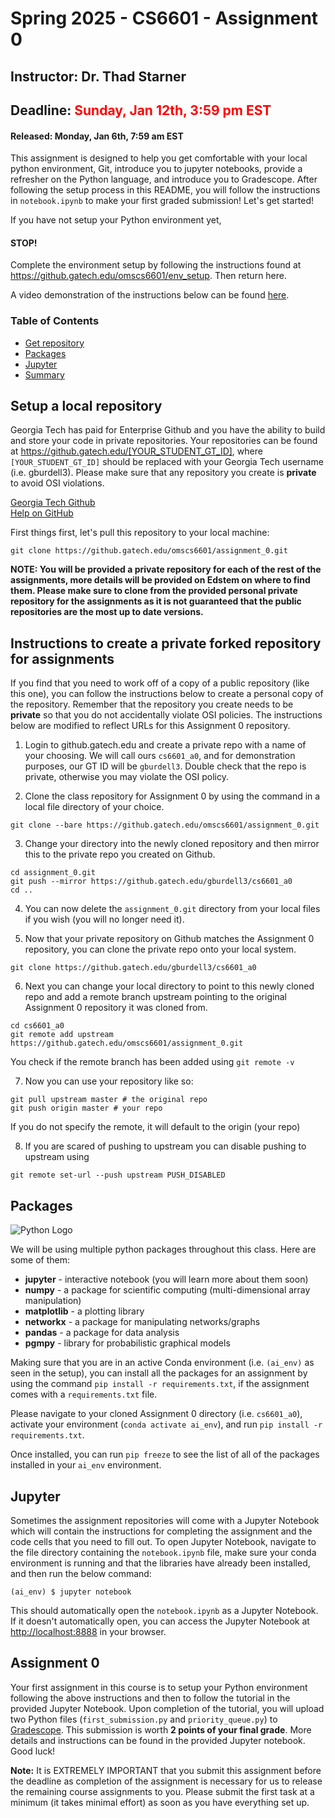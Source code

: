 # Spring 2025 - CS6601 - Assignment 0

## Instructor: Dr. Thad Starner

## Deadline: <font color = 'red'>Sunday, Jan 12th, 3:59 pm EST</font>

#### Released: Monday, Jan 6th, 7:59 am EST

This assignment is designed to help you get comfortable with your local python environment, Git, introduce you to jupyter notebooks, provide a refresher on the Python language, and introduce you to Gradescope. After following the setup process in this README, you will follow the instructions in `notebook.ipynb` to make your first graded submission! Let's get started!

If you have not setup your Python environment yet,

#### STOP!

Complete the environment setup by following the instructions found at https://github.gatech.edu/omscs6601/env_setup. Then return here.

A video demonstration of the instructions below can be found [here](https://youtu.be/53tSkbbwy0k).

### Table of Contents
- [Get repository](#repo)
- [Packages](#pkg)
- [Jupyter](#jupyter)
- [Summary](#summary)

<a name="repo"/></a>

## Setup a local repository

Georgia Tech has paid for Enterprise Github and you have the ability to build and store your code in private repositories. Your repositories can be found at https://github.gatech.edu/[YOUR_STUDENT_GT_ID], where `[YOUR_STUDENT_GT_ID]` should be replaced with your Georgia Tech username (i.e. gburdell3). Please make sure that any repository you create is **private** to avoid OSI violations.

[Georgia Tech Github](https://github.gatech.edu/)</br>
[Help on GitHub](https://docs.github.com/en/get-started/quickstart)</br>

First things first, let's pull this repository to your local machine:

```
git clone https://github.gatech.edu/omscs6601/assignment_0.git
```

**NOTE: You will be provided a private repository for each of the rest of the assignments, more details will be provided on Edstem on where to find them. Please make sure to clone from the provided personal private repository for the assignments as it is not guaranteed that the public repositories are the most up to date versions.**

<a name="fork-instructions"/></a>

## Instructions to create a private forked repository for assignments

If you find that you need to work off of a copy of a public repository (like this one), you can follow the instructions below to create a personal copy of the repository. Remember that the repository you create needs to be **private** so that you do not accidentally violate OSI policies. The instructions below are modified to reflect URLs for this Assignment 0 repository.

1. Login to github.gatech.edu and create a private repo with a name of your choosing. We will call ours `cs6601_a0`, and for demonstration purposes, our GT ID will be `gburdell3`. Double check that the repo is private, otherwise you may violate the OSI policy.

2. Clone the class repository for Assignment 0 by using the command in a local file directory of your choice.

```
git clone --bare https://github.gatech.edu/omscs6601/assignment_0.git
```

3. Change your directory into the newly cloned repository and then mirror this to the private repo you created on Github.

```
cd assignment_0.git
git push --mirror https://github.gatech.edu/gburdell3/cs6601_a0
cd ..
```

4. You can now delete the `assignment_0.git` directory from your local files if you wish (you will no longer need it).

5. Now that your private repository on Github matches the Assignment 0 repository, you can clone the private repo onto your local system.

```
git clone https://github.gatech.edu/gburdell3/cs6601_a0
```

6. Next you can change your local directory to point to this newly cloned repo and add a remote branch upstream pointing to the original Assignment 0 repository it was cloned from.

```
cd cs6601_a0
git remote add upstream https://github.gatech.edu/omscs6601/assignment_0.git
```

You check if the remote branch has been added using ``git remote -v``

7. Now you can use your repository like so:

```
git pull upstream master # the original repo 
git push origin master # your repo 
```

If you do not specify the remote, it will default to the origin (your repo)

8. If you are scared of pushing to upstream you can disable pushing to upstream using

```
git remote set-url --push upstream PUSH_DISABLED
```

<!-- > **Note:** If you are on Windows, students in the past have commonly reported an error during package installation that resembles the error in this [Github post](https://github.com/pytorch/pytorch/issues/34798). To fix this issue, head over to the [PyTorch site](https://pytorch.org) and follow the instructions to install torch manually in `ai_env`. If this does not work, you may also instead try running `conda install -c ankurankan pgmpy=0.1.10`. After trying one of the previous suggestions and getting a successful install, try `pip install -r requirements.txt` again. -->


<a name="pkg"/></a>

## Packages

![Python Logo](https://www.python.org/static/community_logos/python-logo-master-v3-TM.png)

We will be using multiple python packages throughout this class. Here are some of them:

* **jupyter** - interactive notebook (you will learn more about them soon)
* **numpy** - a package for scientific computing (multi-dimensional array manipulation)
* **matplotlib** - a plotting library
* **networkx** - a package for manipulating networks/graphs
* **pandas** - a package for data analysis
* **pgmpy** - library for probabilistic graphical models 

<!-- You can see the complete list of packages and required versions in [./requirements.txt](./requirements.txt). -->

Making sure that you are in an active Conda environment (i.e. `(ai_env)` as seen in the setup), you can install all the packages for an assignment by using the command ``pip install -r requirements.txt``, if the assignment comes with a `requirements.txt` file.

Please navigate to your cloned Assignment 0 directory (i.e. `cs6601_a0`), activate your environment (`conda activate ai_env`), and run `pip install -r requirements.txt`.

Once installed, you can run `pip freeze` to see the list of all of the packages installed in your `ai_env` environment.

<!-- > **Note:** If you are on Windows, students in the past have commonly reported an error during package installation that resembles the error in this [Github post](https://github.com/pytorch/pytorch/issues/34798). To fix this issue, head over to the [PyTorch site](https://pytorch.org) and follow the instructions to install torch manually in `ai_env`. If this does not work, you may also instead try running `conda install -c ankurankan pgmpy=0.1.10`. After trying one of the previous suggestions and getting a successful install, try `pip install -r requirements.txt` again. -->

<a name="jupyter"/></a>

## Jupyter

Sometimes the assignment repositories will come with a Jupyter Notebook which will contain the instructions for completing the assignment and the code cells that you need to fill out. To open Jupyter Notebook, navigate to the file directory containing the `notebook.ipynb` file, make sure your conda environment is running and that the libraries have already been installed, and then run the below command:

    (ai_env) $ jupyter notebook

This should automatically open the `notebook.ipynb` as a Jupyter Notebook. If it doesn't automatically open, you can access the Jupyter Notebook at [http://localhost:8888](http://localhost:8888/) in your browser.

<a name="summary"/></a>

## Assignment 0

Your first assignment in this course is to setup your Python environment following the above instructions and then to follow the tutorial in the provided Jupyter Notebook. Upon completion of the tutorial, you will upload two Python files (`first_submission.py` and `priority_queue.py`) to [Gradescope](https://www.gradescope.com). This submission is worth **2 points of your final grade**. More details and instructions can be found in the provided Jupyter notebook. Good luck!

**Note:** It is EXTREMELY IMPORTANT that you submit this assignment before the deadline as completion of the assignment is necessary for us to release the remaining course assignments to you. Please submit the first task at a minimum (it takes minimal effort) as soon as you have everything set up.

